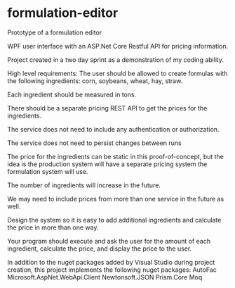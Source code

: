 # formulation-editor

Prototype of a formulation editor

WPF user interface with an ASP.Net Core Restful API for pricing information.

Project created in a two day sprint as a demonstration of my coding ability.

High level requirements:
The user should be allowed to create formulas with the following ingredients: corn, soybeans, wheat, hay, straw. 

Each ingredient should be measured in tons. 

There should be a separate pricing REST API to get the prices for the ingredients. 

The service does not need to include any authentication or authorization. 

The service does not need to persist changes between runs

The price for the ingredients can be static in this proof-of-concept, but the idea is the production system will have a separate pricing system the formulation system will use. 

The number of ingredients will increase in the future.

We may need to include prices from more than one service in the future as well. 

Design the system so it is easy to add additional ingredients and calculate the price in more than one way.

Your program should execute and ask the user for the amount of each ingredient, calculate the price, and display the price to the user. 


In addition to the nuget packages added by Visual Studio during project creation, this project implements the following nuget packages:
AutoFac
Microsoft.AspNet.WebApi.Client
Newtonsoft.JSON
Prism.Core
Moq
